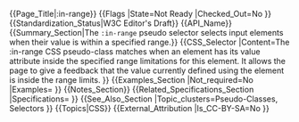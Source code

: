 {{Page_Title|&#58;in-range}}
{{Flags
|State=Not Ready
|Checked_Out=No
}}
{{Standardization_Status|W3C Editor's Draft}}
{{API_Name}}
{{Summary_Section|The <code>:in-range</code> pseudo selector selects input elements when their value is within a specified range.}}
{{CSS_Selector
|Content=The :in-range CSS pseudo-class matches when an element has its value attribute inside the specified range limitations for this element. It allows the page to give a feedback that the value currently defined using the element is inside the range limits.
}}
{{Examples_Section
|Not_required=No
|Examples=
}}
{{Notes_Section}}
{{Related_Specifications_Section
|Specifications=
}}
{{See_Also_Section
|Topic_clusters=Pseudo-Classes, Selectors
}}
{{Topics|CSS}}
{{External_Attribution
|Is_CC-BY-SA=No
}}